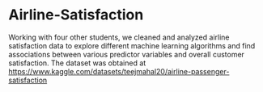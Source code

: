 # Airline-Satisfaction
Working with four other students, we cleaned and analyzed airline satisfaction data to explore different machine learning algorithms and find associations between various predictor variables and overall customer satisfaction.
The dataset was obtained at https://www.kaggle.com/datasets/teejmahal20/airline-passenger-satisfaction
